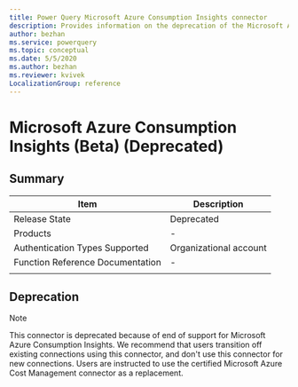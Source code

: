 ```yaml
---
title: Power Query Microsoft Azure Consumption Insights connector
description: Provides information on the deprecation of the Microsoft Azure Consumption Insights connector.
author: bezhan
ms.service: powerquery
ms.topic: conceptual
ms.date: 5/5/2020
ms.author: bezhan
ms.reviewer: kvivek
LocalizationGroup: reference
---
```


# Microsoft Azure Consumption Insights (Beta) (Deprecated)
 
## Summary

| Item | Description |
| ---- | ----------- |
| Release State | Deprecated |
| Products | - |
| Authentication Types Supported | Organizational account |
| Function Reference Documentation | - |
| | |

## Deprecation

> [!NOTE]
> This connector is deprecated because of end of support for Microsoft Azure Consumption Insights. We recommend that users transition off existing connections using this connector, and don't use this connector for new connections. Users are instructed to use the certified Microsoft Azure Cost Management connector as a replacement. 

